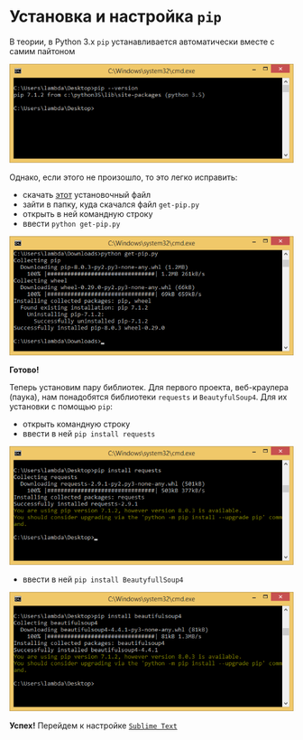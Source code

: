 # Установка и настройка `pip`

В теории, в Python 3.x `pip` устанавливается автоматически вместе с самим пайтоном

![стандартный pip](pics/9.png)

Однако, если этого не произошло, то это легко исправить:
- скачать [этот](https://bootstrap.pypa.io/get-pip.py) установочный файл
- зайти в папку, куда скачался файл `get-pip.py`
- открыть в ней командную строку
- ввести `python get-pip.py`

![ручная установка pip](pics/10.png)

**Готово!**

Теперь установим пару библиотек. Для первого проекта, веб-краулера (паука), нам понадобятся библиотеки `requests` и `BeautyfulSoup4`. Для их установки с помощью `pip`:
- открыть командную строку
- ввести в ней `pip install requests`

![](pics/12.png)

- ввести в ней `pip install BeautyfullSoup4`

![](pics/11.png)

**Успех!** Перейдем к настройке [`Sublime Text`](sublime.md)
